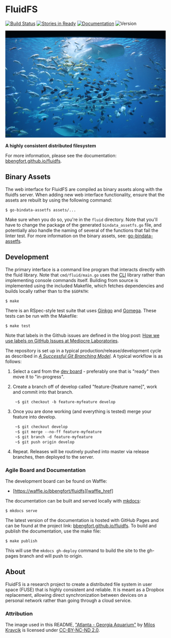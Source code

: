 # FluidFS

[![Build Status][travis_img]][travis_href]
[![Stories in Ready](https://img.shields.io/badge/waffle-ready-blue.svg)][waffle_href]
[![Documentation](https://img.shields.io/badge/docs-latest-green.svg)][docs]
![Version](https://img.shields.io/badge/version-alpha-red.svg)

[![Atlanta - Georgia Aquarium by Milos Kravcik][aquarium.jpg]][aquarium]

**A highly consistent distributed filesystem**

For more information, please see the documentation: [bbengfort.github.io/fluidfs][docs].

## Binary Assets

The web interface for FluidFS are compiled as binary assets along with the fluidfs server. When adding new web interface functionality, ensure that the assets are rebuilt by using the following command:

```
$ go-bindata-assetfs assets/...
```

Make sure when you do so, you're in the `fluid` directory. Note that you'll have to change the package of the generated `bindata_assetfs.go` file, and potentially also handle the naming of several of the functions that fail the linter test. For more information on the binary assets, see: [go-bindata-assetfs](https://github.com/elazarl/go-bindata-assetfs).

## Development

The primary interface is a command line program that interacts directly with the fluid library. Note that `cmd/fluid/main.go` uses the [CLI](https://github.com/urfave/cli) library rather than implementing console commands itself. Building from source is implemented using the included Makefile, which fetches dependencies and builds locally rather than to the `$GOPATH`:

    $ make

There is an RSpec-style test suite that uses [Ginkgo][ginkgo] and [Gomega](gomega). These tests can be run with the Makefile:

    $ make test

Note that labels in the Github issues are defined in the blog post: [How we use labels on GitHub Issues at Mediocre Laboratories](https://mediocre.com/forum/topics/how-we-use-labels-on-github-issues-at-mediocre-laboratories).

The repository is set up in a typical production/release/development cycle as described in _[A Successful Git Branching Model](http://nvie.com/posts/a-successful-git-branching-model/)_. A typical workflow is as follows:

1. Select a card from the [dev board][waffle_href] - preferably one that is "ready" then move it to "in-progress".

2. Create a branch off of develop called "feature-[feature name]", work and commit into that branch.

        ~$ git checkout -b feature-myfeature develop

3. Once you are done working (and everything is tested) merge your feature into develop.

        ~$ git checkout develop
        ~$ git merge --no-ff feature-myfeature
        ~$ git branch -d feature-myfeature
        ~$ git push origin develop

4. Repeat. Releases will be routinely pushed into master via release branches, then deployed to the server.

### Agile Board and Documentation

The development board can be found on Waffle:

- [https://waffle.io/bbengfort/fluidfs][waffle_href]

The documentation can be built and served locally with [mkdocs](http://www.mkdocs.org/):

    $ mkdocs serve

The latest version of the documentation is hosted with GitHub Pages and can be found at the project link: [bbengfort.github.io/fluidfs][docs]. To build and publish the documentation, use the make file:

    $ make publish

This will use the `mkdocs gh-deploy` command to build the site to the gh-pages branch and will push to origin.

## About

FluidFS is a research project to create a distributed file system in user space (FUSE) that is highly consistent and reliable. It is meant as a Dropbox replacement, allowing direct synchronization between devices on a personal network rather than going through a cloud service.

### Attribution

The image used in this README, ["Atlanta - Georgia Aquarium"][aquarium] by [Milos Kravcik](https://www.flickr.com/photos/49522551@N00/) is licensed under [CC-BY-NC-ND 2.0](https://creativecommons.org/licenses/by-nc-nd/2.0/).

<!-- Link References -->

[docs]: https://bbengfort.github.io/fluidfs/
[travis_img]: https://travis-ci.com/bbengfort/fluidfs.svg?token=5gAjQxGQg8bpYHKH9FmB
[travis_href]: https://travis-ci.com/bbengfort/fluidfs
[waffle_img]: https://badge.waffle.io/bbengfort/fluidfs.png?label=ready&title=Ready
[waffle_href]: https://waffle.io/bbengfort/fluidfs
[aquarium.jpg]: docs/img/aquarium.jpg
[aquarium]: https://flic.kr/p/aTUYyR
[ginkgo]: https://github.com/onsi/ginkgo
[gomega]: https://github.com/onsi/gomgea
